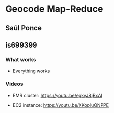 # Geocode Map-Reduce

## Saúl Ponce

## is699399

### What works

- Everything works

### Videos

- EMR cluster: https://youtu.be/egkyJ8jBxAI

- EC2 instance: https://youtu.be/XKopluQNPPE

